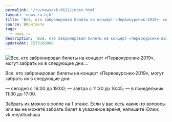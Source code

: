 ```yaml
---
permalink: '/ru/news/vk-6612/index.html'
layout: 'news.ru.njk'
title: 'Все, кто забронировал билеты на концерт «Первокурсник-2019», могут забрать их в следующие дни:'
source: ВКонтакте
tags:
  - news_ru
description: 'Все, кто забронировал билеты на концерт «Первокурсник-2019», могут забрать их в следующие дни:…'
updatedAt: 1573200060
---
```

![Все, кто забронировал билеты на концерт «Первокурсник-2019», могут забрать их в следующие дни:…](https://sun9-5.userapi.com/impf/c858520/v858520205/3abef/NIe3WFiuWZc.jpg?size=771x1080&quality=96&proxy=1&sign=7c2baa25cf67b0a2d40543a57b4a8e81&c_uniq_tag=NrfpuWMlnY2QfkhB7bkIawPCIBLWTx5uPrVYbhG0s6U&type=album)

Все, кто забронировал билеты на концерт «Первокурсник-2019», могут забрать их в следующие дни:

— сегодня с 16:00 до 19:00;
— завтра с 11:30 до 16:45;
— в понедельник 11:30 до 17:00.

Забрать их можно в холле на 1 этаже. Если у вас есть какие-то вопросы или вы не можете забрать билет в указанное время, напишите Юлии: vk.me/altushaaa
